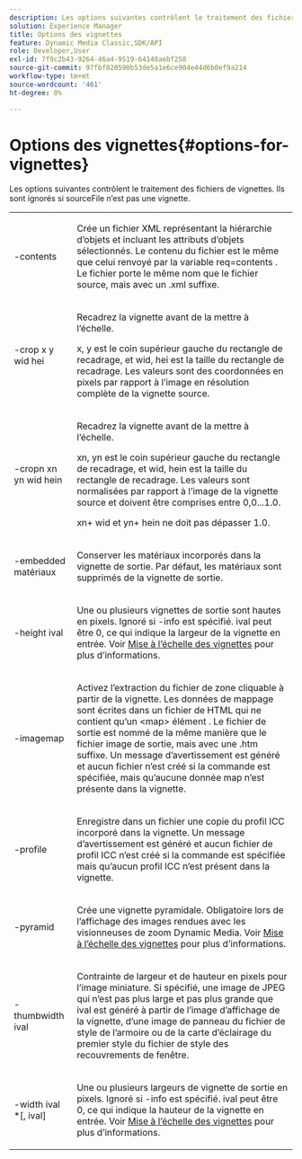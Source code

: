 ```yaml
---
description: Les options suivantes contrôlent le traitement des fichiers de vignettes. Ils sont ignorés si sourceFile n’est pas une vignette.
solution: Experience Manager
title: Options des vignettes
feature: Dynamic Media Classic,SDK/API
role: Developer,User
exl-id: 7f9c2b43-9264-46a4-9519-64148aebf258
source-git-commit: 97fbf820590b53de5a1e6ce904e44d6b0ef9a214
workflow-type: tm+mt
source-wordcount: '461'
ht-degree: 0%

---
```


# Options des vignettes{#options-for-vignettes}

Les options suivantes contrôlent le traitement des fichiers de vignettes. Ils sont ignorés si sourceFile n’est pas une vignette.

<table id="simpletable_6D0C967EB84947FBAC34B46C4BB23AF0"> 
 <tr class="strow"> 
  <td class="stentry"> <p><span class="codeph"> -contents</span> </p></td> 
  <td class="stentry"> <p>Crée un fichier XML représentant la hiérarchie d’objets et incluant les attributs d’objets sélectionnés. Le contenu du fichier est le même que celui renvoyé par la variable <span class="codeph"> req=contents</span> . Le fichier porte le même nom que le fichier source, mais avec un <span class="filepath"> .xml</span> suffixe. </p></td> 
 </tr> 
 <tr class="strow"> 
  <td class="stentry"> <p><span class="codeph">-crop <span class="varname"> x</span><span class="varname"> y</span><span class="varname"> wid</span><span class="varname"> hei</span></span> </p></td> 
  <td class="stentry"> <p>Recadrez la vignette avant de la mettre à l’échelle. </p> <p><span class="codeph"><span class="varname"> x</span>,<span class="varname"> y</span></span> est le coin supérieur gauche du rectangle de recadrage, et <span class="codeph"><span class="varname"> wid</span>,<span class="varname"> hei</span></span> est la taille du rectangle de recadrage. Les valeurs sont des coordonnées en pixels par rapport à l’image en résolution complète de la vignette source. </p></td> 
 </tr> 
 <tr class="strow"> 
  <td class="stentry"> <p><span class="codeph">-cropn <span class="varname"> xn</span><span class="varname"> yn</span><span class="varname"> wid</span><span class="varname"> hein</span></span> </p> </td> 
  <td class="stentry"> <p>Recadrez la vignette avant de la mettre à l’échelle. </p> <p><span class="codeph"><span class="varname"> xn</span>,<span class="varname"> yn</span></span> est le coin supérieur gauche du rectangle de recadrage, et <span class="codeph"><span class="varname"> wid</span>,<span class="varname"> hein</span></span> est la taille du rectangle de recadrage. Les valeurs sont normalisées par rapport à l’image de la vignette source et doivent être comprises entre 0,0...1.0. </p> <p><span class="codeph"><span class="varname"> xn</span></span>+<span class="codeph"><span class="varname"> wid</span></span> et <span class="codeph"><span class="varname"> yn</span></span>+<span class="codeph"><span class="varname"> hein</span></span> ne doit pas dépasser 1.0. </p></td> 
 </tr> 
 <tr class="strow"> 
  <td class="stentry"> <p><span class="codeph"> -embedded matériaux</span> </p></td> 
  <td class="stentry"> <p>Conserver les matériaux incorporés dans la vignette de sortie. Par défaut, les matériaux sont supprimés de la vignette de sortie. </p></td> 
 </tr> 
 <tr class="strow"> 
  <td class="stentry"> <p><span class="codeph">-height <span class="varname"> ival</span></span> </p></td> 
  <td class="stentry"> <p>Une ou plusieurs vignettes de sortie sont hautes en pixels. Ignoré si -info est spécifié. <span class="varname"> ival</span> peut être 0, ce qui indique la largeur de la vignette en entrée. Voir <a href="../../../../ir-api/vntc/utilities/c-ir-vignette-converter-vntc/c-ir-vignette-scaling.md#concept-e373a29c2f954df98d704c7723804585" type="concept" format="dita" scope="local"> Mise à l’échelle des vignettes</a> pour plus d’informations. </p></td> 
 </tr> 
 <tr class="strow"> 
  <td class="stentry"> <p><span class="codeph"> -imagemap</span> </p></td> 
  <td class="stentry"> <p>Activez l’extraction du fichier de zone cliquable à partir de la vignette. Les données de mappage sont écrites dans un fichier de HTML qui ne contient qu’un <span class="codeph"> &lt;map&gt;</span> élément . Le fichier de sortie est nommé de la même manière que le fichier image de sortie, mais avec une <span class="filepath"> .htm</span> suffixe. Un message d’avertissement est généré et aucun fichier n’est créé si la commande est spécifiée, mais qu’aucune donnée map n’est présente dans la vignette. </p></td> 
 </tr> 
 <tr class="strow"> 
  <td class="stentry"> <p><span class="codeph"> -profile</span> </p></td> 
  <td class="stentry"> <p>Enregistre dans un fichier une copie du profil ICC incorporé dans la vignette. Un message d’avertissement est généré et aucun fichier de profil ICC n’est créé si la commande est spécifiée mais qu’aucun profil ICC n’est présent dans la vignette. </p></td> 
 </tr> 
 <tr class="strow"> 
  <td class="stentry"> <p><span class="codeph"> -pyramid</span> </p></td> 
  <td class="stentry"> <p>Crée une vignette pyramidale. Obligatoire lors de l’affichage des images rendues avec les visionneuses de zoom Dynamic Media. Voir <a href="../../../../ir-api/vntc/utilities/c-ir-vignette-converter-vntc/c-ir-vignette-scaling.md#concept-e373a29c2f954df98d704c7723804585" type="concept" format="dita" scope="local"> Mise à l’échelle des vignettes</a> pour plus d’informations. </p></td> 
 </tr> 
 <tr class="strow"> 
  <td class="stentry"> <p><span class="codeph">-thumbwidth <span class="varname"> ival</span></span> </p></td> 
  <td class="stentry"> <p>Contrainte de largeur et de hauteur en pixels pour l’image miniature. Si spécifié, une image de JPEG qui n’est pas plus large et pas plus grande que <span class="varname"> ival</span> est généré à partir de l’image d’affichage de la vignette, d’une image de panneau du fichier de style de l’armoire ou de la carte d’éclairage du premier style du fichier de style des recouvrements de fenêtre. </p></td> 
 </tr> 
 <tr class="strow"> 
  <td class="stentry"> <p><span class="codeph">-width <span class="varname"> ival</span> *[,<span class="varname"> ival</span>]</span> </p></td> 
  <td class="stentry"> <p>Une ou plusieurs largeurs de vignette de sortie en pixels. Ignoré si <span class="codeph"> -info</span> est spécifié. <span class="varname"> ival</span> peut être 0, ce qui indique la hauteur de la vignette en entrée. Voir <a href="../../../../ir-api/vntc/utilities/c-ir-vignette-converter-vntc/c-ir-vignette-scaling.md#concept-e373a29c2f954df98d704c7723804585" type="concept" format="dita" scope="local"> Mise à l’échelle des vignettes</a> pour plus d’informations. </p></td> 
 </tr> 
</table>
